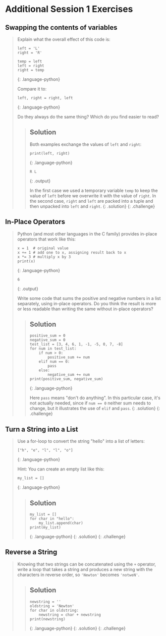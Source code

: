 # Additional Session 1 Exercises

## Swapping the contents of variables

> Explain what the overall effect of this code is:
>
> ~~~
> left = 'L'
> right = 'R'
>
> temp = left
> left = right
> right = temp
> ~~~
> {: .language-python}
>
> Compare it to:
>
> ~~~
> left, right = right, left
> ~~~
> {: .language-python}
>
> Do they always do the same thing?
> Which do you find easier to read?
>
> > ## Solution
> > Both examples exchange the values of `left` and `right`:
> >
> > ~~~
> > print(left, right)
> > ~~~
> > {: .language-python}
> >
> > ~~~
> > R L
> > ~~~
> > {: .output}
> >
> > In the first case we used a temporary variable `temp` to keep the value of `left` before we
> > overwrite it with the value of `right`. In the second case, `right` and `left` are packed into a
> > tuple and then unpacked into `left` and `right`.
> {: .solution}
{: .challenge}

## In-Place Operators

> Python (and most other languages in the C family) provides
> in-place operators
> that work like this:
>
> ~~~
> x = 1  # original value
> x += 1 # add one to x, assigning result back to x
> x *= 3 # multiply x by 3
> print(x)
> ~~~
> {: .language-python}
>
> ~~~
> 6
> ~~~
> {: .output}
>
> Write some code that sums the positive and negative numbers in a list separately,
> using in-place operators.
> Do you think the result is more or less readable
> than writing the same without in-place operators?
>
> > ## Solution
> > ~~~
> > positive_sum = 0
> > negative_sum = 0
> > test_list = [3, 4, 6, 1, -1, -5, 0, 7, -8]
> > for num in test_list:
> >     if num > 0:
> >         positive_sum += num
> >     elif num == 0:
> >         pass
> >     else:
> >         negative_sum += num
> > print(positive_sum, negative_sum)
> > ~~~
> > {: .language-python}
> >
> > Here `pass` means "don't do anything".
> In this particular case, it's not actually needed, since if `num == 0` neither
> > sum needs to change, but it illustrates the use of `elif` and `pass`.
> {: .solution}
{: .challenge}

## Turn a String into a List

> Use a for-loop to convert the string "hello" into a list of letters:
>
> ~~~
> ["h", "e", "l", "l", "o"]
> ~~~
> {: .language-python}
>
> Hint: You can create an empty list like this:
>
> ~~~
> my_list = []
> ~~~
> {: .language-python}
>
> > ## Solution
> > ~~~
> > my_list = []
> > for char in "hello":
> > 	my_list.append(char)
> > print(my_list)
> > ~~~
> > {: .language-python}
> {: .solution}
{: .challenge}

## Reverse a String

> Knowing that two strings can be concatenated using the `+` operator,
> write a loop that takes a string
> and produces a new string with the characters in reverse order,
> so `'Newton'` becomes `'notweN'`.
>
> > ## Solution
> > ~~~
> > newstring = ''
> > oldstring = 'Newton'
> > for char in oldstring:
> >     newstring = char + newstring
> > print(newstring)
> > ~~~
> > {: .language-python}
> {: .solution}
{: .challenge}
